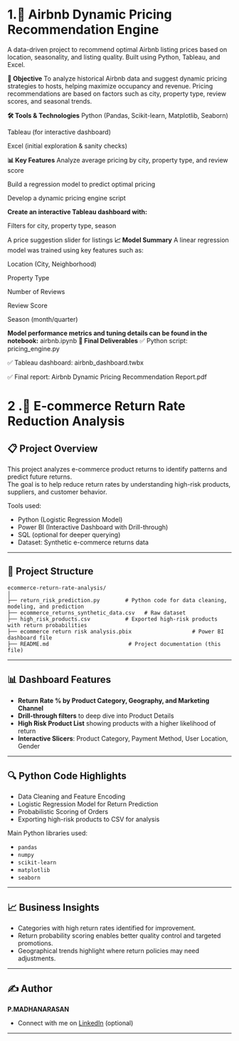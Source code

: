 
# 1.🏡 Airbnb Dynamic Pricing Recommendation Engine
A data-driven project to recommend optimal Airbnb listing prices based on location, seasonality, and listing quality. Built using Python, Tableau, and Excel.

**📌 Objective**
To analyze historical Airbnb data and suggest dynamic pricing strategies to hosts, helping maximize occupancy and revenue. Pricing recommendations are based on factors such as city, property type, review scores, and seasonal trends.

**🛠️ Tools & Technologies**
Python (Pandas, Scikit-learn, Matplotlib, Seaborn)

Tableau (for interactive dashboard)

Excel (initial exploration & sanity checks)

**📊 Key Features**
Analyze average pricing by city, property type, and review score

Build a regression model to predict optimal pricing

Develop a dynamic pricing engine script

**Create an interactive Tableau dashboard with:**


Filters for city, property type, season

A price suggestion slider for listings
**📈 Model Summary**
A linear regression model was trained using key features such as:

Location (City, Neighborhood)

Property Type

Number of Reviews

Review Score

Season (month/quarter)

**Model performance metrics and tuning details can be found in the notebook:** airbnb.ipynb
**📑 Final Deliverables**
✅ Python script: pricing_engine.py

✅ Tableau dashboard: airbnb_dashboard.twbx

✅ Final report: Airbnb Dynamic Pricing Recommendation Report.pdf 



# 2 .🛒 E-commerce Return Rate Reduction Analysis

## 📋 Project Overview
This project analyzes e-commerce product returns to identify patterns and predict future returns.  
The goal is to help reduce return rates by understanding high-risk products, suppliers, and customer behavior.

Tools used:
- Python (Logistic Regression Model)
- Power BI (Interactive Dashboard with Drill-through)
- SQL (optional for deeper querying)
- Dataset: Synthetic e-commerce returns data

---

## 📁 Project Structure
```
ecommerce-return-rate-analysis/
│
├── return_risk_prediction.py        # Python code for data cleaning, modeling, and prediction
├── ecommerce_returns_synthetic_data.csv   # Raw dataset
├── high_risk_products.csv           # Exported high-risk products with return probabilities
├── ecommerce return risk analysis.pbix                   # Power BI dashboard file
├── README.md                         # Project documentation (this file)
```

---

## 📊 Dashboard Features
- **Return Rate % by Product Category, Geography, and Marketing Channel**
- **Drill-through filters** to deep dive into Product Details
- **High Risk Product List** showing products with a higher likelihood of return
- **Interactive Slicers**: Product Category, Payment Method, User Location, Gender

---

## 🔍 Python Code Highlights
- Data Cleaning and Feature Encoding
- Logistic Regression Model for Return Prediction
- Probabilistic Scoring of Orders
- Exporting high-risk products to CSV for analysis

Main Python libraries used:
- `pandas`
- `numpy`
- `scikit-learn`
- `matplotlib`
- `seaborn`

---



## 📈 Business Insights
- Categories with high return rates identified for improvement.
- Return probability scoring enables better quality control and targeted promotions.
- Geographical trends highlight where return policies may need adjustments.

---

## ✍️ Author
**P.MADHANARASAN**
- Connect with me on [LinkedIn](https://linkedin.com/in/madhanarasanp3) (optional)

---
